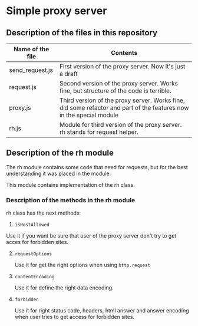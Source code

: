 Simple proxy server
=====================
Description of the files in this repository
-----------------------------------

Name of the file | Contents
-----------------|-----------------
send_request.js  |First version of the proxy server. Now it's just a draft
request.js       |Second version of the proxy server. Works fine, but structure of the code is terrible.
proxy.js         |Third version of the proxy server. Works fine, did some refactor and part of the features now in the special module
rh.js            |Module for third version of the proxy server. rh stands for request helper.

Description of the rh module
-----------------------------------

The rh module contains some code that need for requests, but for the best understanding it was placed in the module.

This module contains implementation of the rh class.

### Description of the methods in the rh module

rh class has the next methods:

1. `isHostAllowed`

  Use it if you want be sure that user of the proxy server don't try to get acces for forbidden sites.

2. `requestOptions`

   Use it for get the right options when using `http.request`

3. `contentEncoding`

   Use it for define the right data encoding.

4. `forbidden`

   Use it for right status code, headers, html answer and answer encoding when user tries to get access for forbidden sites.
